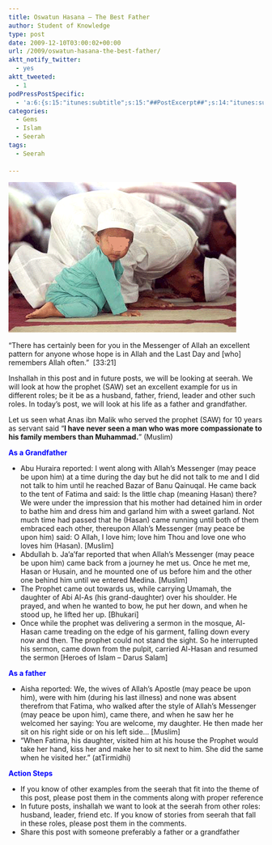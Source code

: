 ```yaml
---
title: Oswatun Hasana – The Best Father
author: Student of Knowledge
type: post
date: 2009-12-10T03:00:02+00:00
url: /2009/oswatun-hasana-the-best-father/
aktt_notify_twitter:
  - yes
aktt_tweeted:
  - 1
podPressPostSpecific:
  - 'a:6:{s:15:"itunes:subtitle";s:15:"##PostExcerpt##";s:14:"itunes:summary";s:15:"##PostExcerpt##";s:15:"itunes:keywords";s:17:"##WordPressCats##";s:13:"itunes:author";s:10:"##Global##";s:15:"itunes:explicit";s:2:"No";s:12:"itunes:block";s:2:"No";}'
categories:
  - Gems
  - Islam
  - Seerah
tags:
  - Seerah

---
```

![prostration][1]

&#8220;There has certainly been for you in the Messenger of Allah an excellent pattern for anyone whose hope is in Allah and the Last Day and [who] remembers Allah often.&#8221;  [33:21]

Inshallah in this post and in future posts, we will be looking at seerah. We will look at how the prophet (SAW) set an excellent example for us in different roles; be it be as a husband, father, friend, leader and other such roles. In today&#8217;s post, we will look at his life as a father and grandfather.

Let us seen what Anas ibn Malik who served the prophet (SAW) for 10 years as servant said &#8220;**I have never seen a man who was more compassionate to his family members than Muhammad.**&#8221; (Muslim)

<span style="color: #0000ff;"><strong>As a Grandfather</strong></span>

  * Abu Huraira reported: I went along with Allah&#8217;s Messenger (may peace be upon him) at a time during the day but he did not talk to me and I did not talk to him until he reached Bazar of Banu Qainuqal. He came back to the tent of Fatima and said: Is the little chap (meaning Hasan) there? We were under the impression that his mother had detained him in order to bathe him and dress him and garland him with a sweet garland. Not much time had passed that he (Hasan) came running until both of them embraced each other, thereupon Allah&#8217;s Messenger (may peace be upon him) said: O Allah, I love him; love him Thou and love one who loves him (Hasan). [Muslim]
  * Abdullah b. Ja&#8217;a&#8217;far reported that when Allah&#8217;s Messenger (may peace be upon him) came back from a journey he met us. Once he met me, Hasan or Husain, and he mounted one of us before him and the other one behind him until we entered Medina. [Muslim]
  * The Prophet came out towards us, while carrying Umamah, the daughter of Abi Al-As (his grand-daughter) over his shoulder. He prayed, and when he wanted to bow, he put her down, and when he stood up, he lifted her up. [Bhukari]
  * Once while the prophet was delivering a sermon in the mosque, Al-Hasan came treading on the edge of his garment, falling down every now and then. The prophet could not stand the sight. So he interrupted his sermon, came down from the pulpit, carried Al-Hasan and resumed the sermon [Heroes of Islam &#8211; Darus Salam]

<span style="color: #0000ff;"><strong>As a father</strong></span>

  * Aisha reported: We, the wives of Allah&#8217;s Apostle (may peace be upon him), were with him (during his last illness) and none was absent therefrom that Fatima, who walked after the style of Allah&#8217;s Messenger (may peace be upon him), came there, and when he saw her he welcomed her saying: You are welcome, my daughter. He then made her sit on his right side or on his left side&#8230; [Muslim]
  * “When Fatima, his daughter, visited him at his house the Prophet would take her hand, kiss her and make her to sit next to him. She did the same when he visited her.” (atTirmidhi)

**<span style="color: #0000ff;">Action Steps</span>**

  * If you know of other examples from the seerah that fit into the theme of this post, please post them in the comments along with proper reference
  * In future posts, inshallah we want to look at the seerah from other roles: husband, leader, friend etc. If you know of stories from seerah that fall in these roles, please post them in the comments.
  * Share this post with someone preferably a father or a grandfather

 [1]: /wp-content/uploads/2009/11/sajda.gif